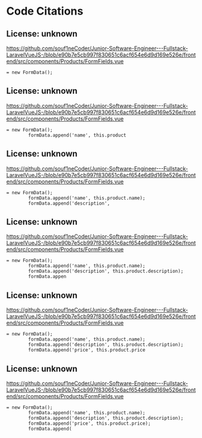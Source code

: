 # Code Citations

## License: unknown
https://github.com/souf1neCoder/Junior-Software-Engineer---Fullstack-LaravelVueJS-/blob/e90b7e5cb997f830651c6acf654e6d9d169e526e/frontend/src/components/Products/FormFields.vue

```
= new FormData();
```


## License: unknown
https://github.com/souf1neCoder/Junior-Software-Engineer---Fullstack-LaravelVueJS-/blob/e90b7e5cb997f830651c6acf654e6d9d169e526e/frontend/src/components/Products/FormFields.vue

```
= new FormData();
        formData.append('name', this.product
```


## License: unknown
https://github.com/souf1neCoder/Junior-Software-Engineer---Fullstack-LaravelVueJS-/blob/e90b7e5cb997f830651c6acf654e6d9d169e526e/frontend/src/components/Products/FormFields.vue

```
= new FormData();
        formData.append('name', this.product.name);
        formData.append('description',
```


## License: unknown
https://github.com/souf1neCoder/Junior-Software-Engineer---Fullstack-LaravelVueJS-/blob/e90b7e5cb997f830651c6acf654e6d9d169e526e/frontend/src/components/Products/FormFields.vue

```
= new FormData();
        formData.append('name', this.product.name);
        formData.append('description', this.product.description);
        formData.appen
```


## License: unknown
https://github.com/souf1neCoder/Junior-Software-Engineer---Fullstack-LaravelVueJS-/blob/e90b7e5cb997f830651c6acf654e6d9d169e526e/frontend/src/components/Products/FormFields.vue

```
= new FormData();
        formData.append('name', this.product.name);
        formData.append('description', this.product.description);
        formData.append('price', this.product.price
```


## License: unknown
https://github.com/souf1neCoder/Junior-Software-Engineer---Fullstack-LaravelVueJS-/blob/e90b7e5cb997f830651c6acf654e6d9d169e526e/frontend/src/components/Products/FormFields.vue

```
= new FormData();
        formData.append('name', this.product.name);
        formData.append('description', this.product.description);
        formData.append('price', this.product.price);
        formData.append(
```

